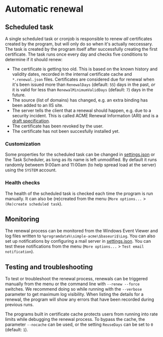 ---
---
# Automatic renewal

## Scheduled task
A single scheduled task or cronjob is responsible to renew *all* certificates created by the program, but will only do so when it's actually neccessary. The task is created by the program itself after successfully creating the first certificate. The task runs once every day and checks five conditions to determine if it should renew:

- The certificate is getting too old. This is based on the known history and validity dates, recorded in the internal certificate cache and `*.renewal.json` files. Certificates are considered due for renewal when it's been issued more than `RenewalDays` (default: `55`) days in the past, *or* it is valid for less than `RenewalMinimumValidDays` (default: `7`) days in the future.
- The source (list of domains) has changed, e.g. an extra binding has been added to an IIS site.
- The server tells the client that a renewal should happen, e.g. due to a security incident. This is called ACME Renewal Information (ARI) and is a [draft specification](https://datatracker.ietf.org/doc/draft-ietf-acme-ari/04/).
- The certificate has been revoked by the user.
- The certificate has not been succesfully installed yet.

### Customization
Some properties for the scheduled task can be changed in [settings.json](/reference/settings#scheduled-task) or the Task Scheduler, as long as its name is left unmodified. By default it runs randomly betweem 9:00am and 11:00am (to help spread load at the server) using the `SYSTEM` account.

### Health checks
The health of the scheduled task is checked each time the program is run manually. It can also be (re)created from the menu (`More options...` > `(Re)create scheduled task`).

## Monitoring
The renewal process can be monitored from the Windows Event Viewer and log files 
written to `%programdata%\simple-acme\$baseuri$\Log`. You can also set up notifications 
by configuring a mail server in [settings.json](/reference/settings). You can test these notifications from the menu (`More options...` > `Test email notification`).

## Testing and troubleshooting
To test or troubleshoot the renewal process, renewals can be triggered manually from the menu or the command line with `--renew --force` switches. We recommend doing so while running with the `--verbose` parameter to get maximum log visibility. When listing the details for a renewal, the program will show any errors that have been recorded during previous runs.

The programs built in certificate cache protects users from running into rate limits while debugging the renewal process. To bypass the cache, the parameter `--nocache` can be used, or the setting `ReuseDays` can be set to `0` (default: `1`).